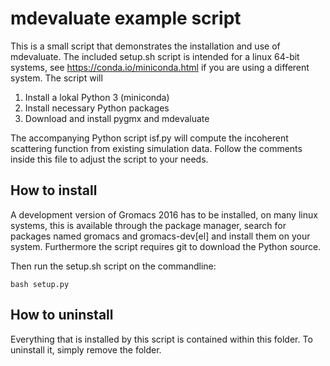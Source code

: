 # mdevaluate example script

This is a small script that demonstrates the installation and use of mdevaluate.
The included setup.sh script is intended for a linux 64-bit systems, see https://conda.io/miniconda.html if you are using a different system.
The script will

1. Install a lokal Python 3 (miniconda)
2. Install necessary Python packages
3. Download and install pygmx and mdevaluate

The accompanying Python script isf.py will compute the incoherent scattering function from existing simulation data.
Follow the comments inside this file to adjust the script to your needs.

## How to install

A development version of Gromacs 2016 has to be installed, on many linux systems, this is available through the package manager, 
search for packages named gromacs and gromacs-dev[el] and install them on your system.
Furthermore the script requires git to download the Python source.

Then run the setup.sh script on the commandline:
	
	bash setup.py

## How to uninstall

Everything that is installed by this script is contained within this folder.
To uninstall it, simply remove the folder.
